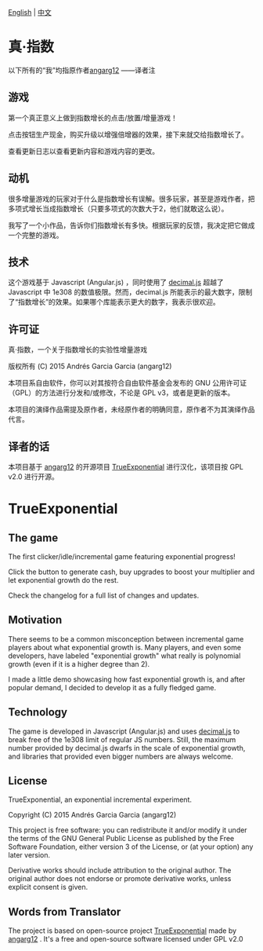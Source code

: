 [English](https://github.com/GSUI5051/TrueExponential-zhCN/blob/master/README.md#trueexponential) | [中文](https://github.com/GSUI5051/TrueExponential-zhCN/blob/master/README.md#%E7%9C%9F%E6%8C%87%E6%95%B0)

真·指数
===============
以下所有的“我”均指原作者[angarg12](https://github.com/angarg12) ——译者注

游戏
-----------
第一个真正意义上做到指数增长的点击/放置/增量游戏！

点击按钮生产现金，购买升级以增强倍增器的效果，接下来就交给指数增长了。

查看更新日志以查看更新内容和游戏内容的更改。

动机
-----------
很多增量游戏的玩家对于什么是指数增长有误解。很多玩家，甚至是游戏作者，把多项式增长当成指数增长（只要多项式的次数大于2，他们就敢这么说）。

我写了一个小作品，告诉你们指数增长有多快。根据玩家的反馈，我决定把它做成一个完整的游戏。

技术
-----------
这个游戏基于 Javascript (Angular.js) ，同时使用了 [decimal.js](https://github.com/MikeMcl/decimal.js/) 超越了 Javascript 中 1e308 的数值极限。然而，decimal.js 所能表示的最大数字，限制了“指数增长”的效果。如果哪个库能表示更大的数字，我表示很欢迎。

许可证
-----------

真·指数，一个关于指数增长的实验性增量游戏

版权所有 (C) 2015 Andrés Garcia Garcia (angarg12)

本项目系自由软件，你可以对其按符合自由软件基金会发布的 GNU 公用许可证（GPL）的方法进行分发和/或修改，不论是 GPL v3，或者是更新的版本。

本项目的演绎作品需提及原作者，未经原作者的明确同意，原作者不为其演绎作品代言。

译者的话
-----------

本项目基于 [angarg12](https://github.com/angarg12) 的开源项目 [TrueExponential](https://github.com/angarg12/TrueExponential) 进行汉化，该项目按 GPL v2.0 进行开源。

TrueExponential
===============

The game
-----------
The first clicker/idle/incremental game featuring exponential progress!

Click the button to generate cash, buy upgrades to boost your multiplier and let exponential growth do the rest.

Check the changelog for a full list of changes and updates.

Motivation
-----------
There seems to be a common misconception between incremental game players about what exponential growth is. Many players, and even some developers, have labeled "exponential growth" what really is polynomial growth (even if it is a higher degree than 2).

I made a little demo showcasing how fast exponential growth is, and after popular demand, I decided to develop it as a fully fledged game.

Technology
-----------
The game is developed in Javascript (Angular.js) and uses [decimal.js](https://github.com/MikeMcl/decimal.js/) to break free of the 1e308 limit of regular JS numbers. Still, the maximum number provided by decimal.js dwarfs in the scale of exponential growth, and libraries that provided even bigger numbers are always welcome.

License
-----------

TrueExponential, an exponential incremental experiment.

Copyright (C) 2015 Andrés Garcia Garcia (angarg12)

This project is free software: you can redistribute it and/or modify it under the terms of the GNU General Public License as published by the Free Software Foundation, either version 3 of the License, or (at your option) any later version.

Derivative works should include attribution to the original author. The original author does not endorse or promote derivative works, unless explicit consent is given.

Words from Translator
-----------

The project is based on open-source project [TrueExponential](https://github.com/angarg12/TrueExponential) made by [angarg12](https://github.com/angarg12) . It's a free and open-source software licensed under GPL v2.0
